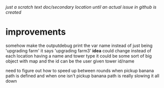 *just a scratch text doc/secondary location until an actual issue
in github is created*

# improvements

somehow make the outputdebug print the var name
instead of just being 'upgrading farm'
it says 'upgrading farm3'
**idea** could change instead of each location having
a name and tower type it could be some sort of big object
with map and the id can be the user given tower id/name

need to figure out how to speed up between rounds when
pickup banana path is defined and when one isn't
pickup banana path is really slowing it all down
